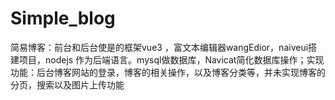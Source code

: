 # Simple_blog
简易博客：前台和后台使是的框架vue3 ，富文本编辑器wangEdior，naiveui搭建项目，nodejs 作为后端语言。mysql做数据库，Navicat简化数据库操作；实现功能：后台博客网站的登录，博客的相关操作，以及博客分类等，并未实现博客的分页，搜索以及图片上传功能
